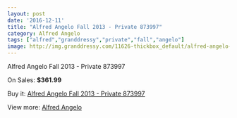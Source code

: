 ```yaml
---
layout: post
date: '2016-12-11'
title: "Alfred Angelo Fall 2013 - Private 873997"
category: Alfred Angelo
tags: ["alfred","granddressy","private","fall","angelo"]
image: http://img.granddressy.com/11626-thickbox_default/alfred-angelo-fall-2013-private-873997.jpg
---
```

Alfred Angelo Fall 2013 - Private 873997

On Sales: **$361.99**
<a href="https://www.granddressy.com/en/alfred-angelo/10721-alfred-angelo-fall-2013-private-873997.html"><amp-img layout="responsive" width="600" height="600" src="//img.granddressy.com/11626-thickbox_default/alfred-angelo-fall-2013-private-873997.jpg" alt="Alfred Angelo Fall 2013 - Private 873997 0" /></a>

Buy it: [Alfred Angelo Fall 2013 - Private 873997](https://www.granddressy.com/en/alfred-angelo/10721-alfred-angelo-fall-2013-private-873997.html "Alfred Angelo Fall 2013 - Private 873997")

View more: [Alfred Angelo](https://www.granddressy.com/en/19-alfred-angelo "Alfred Angelo")